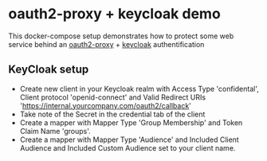 # oauth2-proxy + keycloak demo

This docker-compose setup demonstrates how to protect some web service behind an [oauth2-proxy](https://github.com/oauth2-proxy/oauth2-proxy) + [keycloak](https://www.keycloak.org/) authentification

## KeyCloak setup

- Create new client in your Keycloak realm with Access Type 'confidental', Client protocol 'openid-connect' and Valid Redirect URIs 'https://internal.yourcompany.com/oauth2/callback'
- Take note of the Secret in the credential tab of the client
- Create a mapper with Mapper Type 'Group Membership' and Token Claim Name 'groups'.
- Create a mapper with Mapper Type 'Audience' and Included Client Audience and Included Custom Audience set to your client name.
